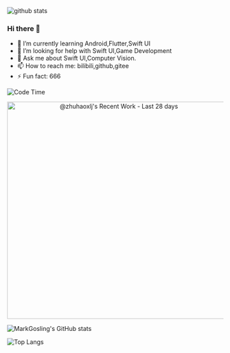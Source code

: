 <picture decoding="async" loading="lazy">
  <source media="(prefers-color-scheme: light)" srcset="https://pixel-profile.vercel.app/api/github-stats?username=zhuhaoxlj&screen_effect=false&background=linear-gradient(to%20bottom%20right%2C%20%2374dcc4%2C%20%234597e9)">
  <source media="(prefers-color-scheme: dark)" srcset="https://pixel-profile.vercel.app/api/github-stats?username=zhuhaoxlj&screen_effect=true&background=linear-gradient(to%20bottom%20right%2C%20%235580eb%2C%20%232aeeff)">
  <img alt="github stats" src="https://pixel-profile.vercel.app/api/github-stats?username=LuciNyan">
</picture>

### Hi there 👋
- 🌱 I’m currently learning Android,Flutter,Swift UI
- 🤔 I’m looking for help with Swift UI,Game Development
- 💬 Ask me about Swift UI,Computer Vision.
- 📫 How to reach me: bilibili,github,gitee
- ⚡ Fun fact: 666

![Code Time](https://github-readme-stats.vercel.app/api/wakatime?username=zhuhaoxlj&langs_count=10)

<a href="https://next.ossinsight.io/widgets/official/compose-currently-working-on?user_id=56185765&activity_type=all" target="_blank" style="display: block" align="center">
  <picture>
    <source media="(prefers-color-scheme: dark)" srcset="https://next.ossinsight.io/widgets/official/compose-currently-working-on/thumbnail.png?user_id=56185765&activity_type=all&image_size=auto&color_scheme=dark" width="504.5" height="auto">
    <img alt="@zhuhaoxlj's Recent Work - Last 28 days" src="https://next.ossinsight.io/widgets/official/compose-currently-working-on/thumbnail.png?user_id=56185765&activity_type=all&image_size=auto&color_scheme=light" width="504.5" height="auto">
  </picture>
</a>



![MarkGosling's GitHub stats](https://github-readme-stats.vercel.app/api?username=zhuhaoxlj&show_icons=true&count_private=true)

![Top Langs](https://github-readme-stats.vercel.app/api/top-langs/?username=zhuhaoxlj&langs_count=30&layout=compact&hide=html,Less,Batchfile)




